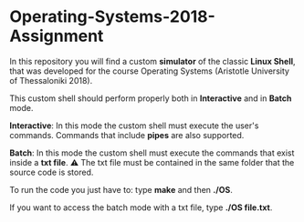 # Operating-Systems-2018-Assignment


In this repository you will find a custom **simulator** of the classic **Linux Shell**, that was developed for the course Operating Systems (Aristotle University of Thessaloniki 2018).

This custom shell should perform properly both in **Interactive** and in **Batch** mode.

**Interactive**: In this mode the custom shell must execute the user's commands. Commands that include **pipes** are also supported.

**Batch**: In this mode the custom shell must execute the commands that exist inside a **txt file**. :warning: The txt file must be contained in the same folder that the source code is stored.

To run the code you just have to: type **make** and then  **./OS**.

If you want to access the batch mode with a txt file, type **./OS file.txt**.
                            




